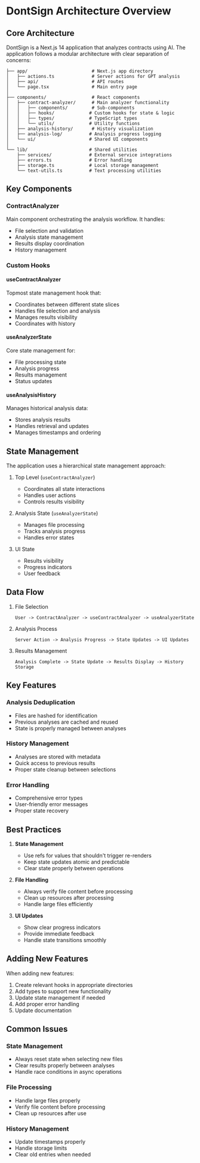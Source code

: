# DontSign Architecture Overview

## Core Architecture

DontSign is a Next.js 14 application that analyzes contracts using AI. The application follows a modular architecture with clear separation of concerns:

```
├── app/                        # Next.js app directory
│   ├── actions.ts              # Server actions for GPT analysis
│   ├── api/                    # API routes
│   └── page.tsx                # Main entry page
│
├── components/                 # React components
│   ├── contract-analyzer/      # Main analyzer functionality
│   │   ├── components/         # Sub-components
│   │   ├── hooks/             # Custom hooks for state & logic
│   │   ├── types/             # TypeScript types
│   │   └── utils/             # Utility functions
│   ├── analysis-history/       # History visualization
│   ├── analysis-log/          # Analysis progress logging
│   └── ui/                    # Shared UI components
│
└── lib/                       # Shared utilities
    ├── services/              # External service integrations
    ├── errors.ts              # Error handling
    ├── storage.ts             # Local storage management
    └── text-utils.ts          # Text processing utilities
```

## Key Components

### ContractAnalyzer
Main component orchestrating the analysis workflow. It handles:
- File selection and validation
- Analysis state management
- Results display coordination
- History management

### Custom Hooks

#### useContractAnalyzer
Topmost state management hook that:
- Coordinates between different state slices
- Handles file selection and analysis
- Manages results visibility
- Coordinates with history

#### useAnalyzerState
Core state management for:
- File processing state
- Analysis progress
- Results management
- Status updates

#### useAnalysisHistory
Manages historical analysis data:
- Stores analysis results
- Handles retrieval and updates
- Manages timestamps and ordering

## State Management

The application uses a hierarchical state management approach:

1. Top Level (`useContractAnalyzer`)
   - Coordinates all state interactions
   - Handles user actions
   - Controls results visibility

2. Analysis State (`useAnalyzerState`)
   - Manages file processing
   - Tracks analysis progress
   - Handles error states

3. UI State
   - Results visibility
   - Progress indicators
   - User feedback

## Data Flow

1. File Selection
   ```
   User -> ContractAnalyzer -> useContractAnalyzer -> useAnalyzerState
   ```

2. Analysis Process
   ```
   Server Action -> Analysis Progress -> State Updates -> UI Updates
   ```

3. Results Management
   ```
   Analysis Complete -> State Update -> Results Display -> History Storage
   ```

## Key Features

### Analysis Deduplication
- Files are hashed for identification
- Previous analyses are cached and reused
- State is properly managed between analyses

### History Management
- Analyses are stored with metadata
- Quick access to previous results
- Proper state cleanup between selections

### Error Handling
- Comprehensive error types
- User-friendly error messages
- Proper state recovery

## Best Practices

1. **State Management**
   - Use refs for values that shouldn't trigger re-renders
   - Keep state updates atomic and predictable
   - Clear state properly between operations

2. **File Handling**
   - Always verify file content before processing
   - Clean up resources after processing
   - Handle large files efficiently

3. **UI Updates**
   - Show clear progress indicators
   - Provide immediate feedback
   - Handle state transitions smoothly

## Adding New Features

When adding new features:

1. Create relevant hooks in appropriate directories
2. Add types to support new functionality
3. Update state management if needed
4. Add proper error handling
5. Update documentation

## Common Issues

### State Management
- Always reset state when selecting new files
- Clear results properly between analyses
- Handle race conditions in async operations

### File Processing
- Handle large files properly
- Verify file content before processing
- Clean up resources after use

### History Management
- Update timestamps properly
- Handle storage limits
- Clear old entries when needed
